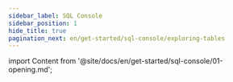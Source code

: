 ```yaml
---
sidebar_label: SQL Console
sidebar_position: 1
hide_title: true
pagination_next: en/get-started/sql-console/exploring-tables
---
```


import Content from '@site/docs/en/get-started/sql-console/01-opening.md';

<Content />
